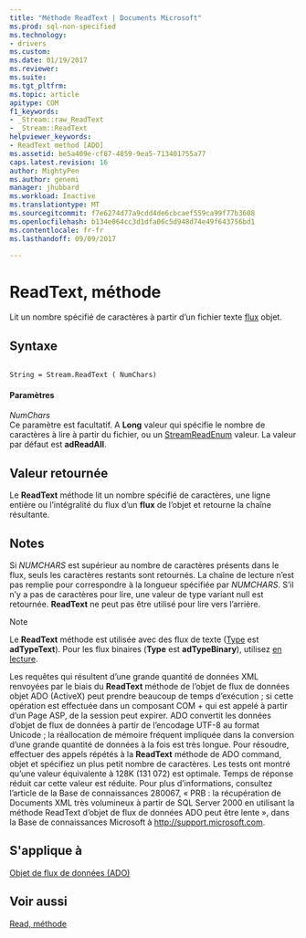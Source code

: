 ```yaml
---
title: "Méthode ReadText | Documents Microsoft"
ms.prod: sql-non-specified
ms.technology:
- drivers
ms.custom: 
ms.date: 01/19/2017
ms.reviewer: 
ms.suite: 
ms.tgt_pltfrm: 
ms.topic: article
apitype: COM
f1_keywords:
- _Stream::raw_ReadText
- _Stream::ReadText
helpviewer_keywords:
- ReadText method [ADO]
ms.assetid: be5a409e-cf87-4859-9ea5-713401755a77
caps.latest.revision: 16
author: MightyPen
ms.author: genemi
manager: jhubbard
ms.workload: Inactive
ms.translationtype: MT
ms.sourcegitcommit: f7e6274d77a9cdd4de6cbcaef559ca99f77b3608
ms.openlocfilehash: b134e064cc3d1dfa06c5d948d74e49f643756bd1
ms.contentlocale: fr-fr
ms.lasthandoff: 09/09/2017

---
```

# <a name="readtext-method"></a>ReadText, méthode
Lit un nombre spécifié de caractères à partir d’un fichier texte [flux](../../../ado/reference/ado-api/stream-object-ado.md) objet.  
  
## <a name="syntax"></a>Syntaxe  
  
```  
  
String = Stream.ReadText ( NumChars)  
```  
  
#### <a name="parameters"></a>Paramètres  
 *NumChars*  
 Ce paramètre est facultatif. A **Long** valeur qui spécifie le nombre de caractères à lire à partir du fichier, ou un [StreamReadEnum](../../../ado/reference/ado-api/streamreadenum.md) valeur. La valeur par défaut est **adReadAll**.  
  
## <a name="return-value"></a>Valeur retournée  
 Le **ReadText** méthode lit un nombre spécifié de caractères, une ligne entière ou l’intégralité du flux d’un **flux** de l’objet et retourne la chaîne résultante.  
  
## <a name="remarks"></a>Notes  
 Si *NUMCHARS* est supérieur au nombre de caractères présents dans le flux, seuls les caractères restants sont retournés. La chaîne de lecture n’est pas remplie pour correspondre à la longueur spécifiée par *NUMCHARS*. S’il n’y a pas de caractères pour lire, une valeur de type variant null est retournée. **ReadText** ne peut pas être utilisé pour lire vers l’arrière.  
  
> [!NOTE]
>  Le **ReadText** méthode est utilisée avec des flux de texte ([Type](../../../ado/reference/ado-api/type-property-ado-stream.md) est **adTypeText**). Pour les flux binaires (**Type** est **adTypeBinary**), utilisez [en lecture](../../../ado/reference/ado-api/read-method.md).  
  
 Les requêtes qui résultent d’une grande quantité de données XML renvoyées par le biais du **ReadText** méthode de l’objet de flux de données objet ADO (ActiveX) peut prendre beaucoup de temps d’exécution ; si cette opération est effectuée dans un composant COM + qui est appelé à partir d’un Page ASP, de la session peut expirer. ADO convertit les données d’objet de flux de données à partir de l’encodage UTF-8 au format Unicode ; la réallocation de mémoire fréquent impliquée dans la conversion d’une grande quantité de données à la fois est très longue. Pour résoudre, effectuer des appels répétés à la **ReadText** méthode de ADO command, objet et spécifiez un plus petit nombre de caractères. Les tests ont montré qu’une valeur équivalente à 128K (131 072) est optimale. Temps de réponse réduit car cette valeur est réduite. Pour plus d’informations, consultez l’article de la Base de connaissances 280067, « PRB : la récupération de Documents XML très volumineux à partir de SQL Server 2000 en utilisant la méthode ReadText d’objet de flux de données ADO peut être lente », dans la Base de connaissances Microsoft à http://support.microsoft.com.  
  
## <a name="applies-to"></a>S'applique à  
 [Objet de flux de données (ADO)](../../../ado/reference/ado-api/stream-object-ado.md)  
  
## <a name="see-also"></a>Voir aussi  
 [Read, méthode](../../../ado/reference/ado-api/read-method.md)

